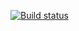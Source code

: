 [![Build status](https://ci.appveyor.com/api/projects/status/ar404kr2cjifebe7?svg=true)](https://ci.appveyor.com/project/KudrinSergey/replan-delivery)
